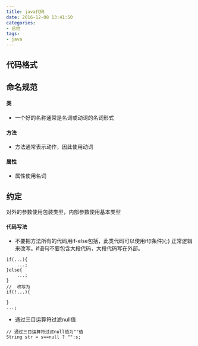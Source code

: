 ```yaml
---
title: java代码
date: 2016-12-08 13:41:50
categories: 
- 总结
tags:
- java
---
```


## 代码格式

## 命名规范

#### 类
- 一个好的名称通常是名词或动词的名词形式
#### 方法
- 方法通常表示动作，因此使用动词
#### 属性
- 属性使用名词

## 约定

对外的参数使用包装类型，内部参数使用基本类型


#### 代码写法

- 不要把方法所有的代码用if-else包括，此类代码可以使用if(!条件){;} 正常逻辑来改写。if语句不要包含大段代码，大段代码写在外部。

```
if(...){
    ...;
}else{
    ...;
}
//  改写为
if(!...){

}
...;
```

- 通过三目运算符过滤null值

```
// 通过三目运算符过滤null值为""值
String str = s==null ? "":s;
```

